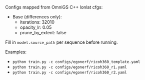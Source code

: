 Configs mapped from OmniGS C++ lonlat cfgs:

- Base (differences only):
  - iterations: 32010
  - opacity_lr: 0.05
  - prune_by_extent: false

Fill in `model.source_path` per sequence before running.

Examples:
- `python train.py -c configs/egonerf/ricoh360_template.yaml`
- `python train.py -c configs/egonerf/ricoh360_r1.yaml`
- `python train.py -c configs/egonerf/ricoh360_r2.yaml`
